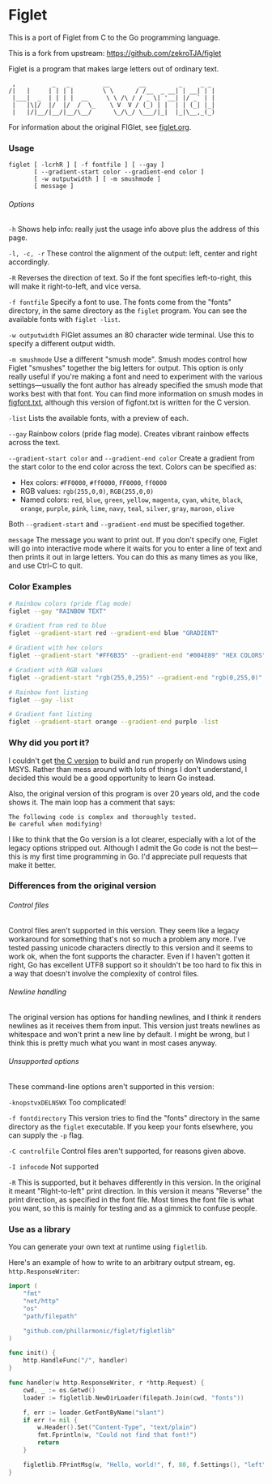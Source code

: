 # Figlet

This is a port of Figlet from C to the Go programming language.

This is a fork from upstream: https://github.com/zekroTJA/figlet

Figlet is a program that makes large letters out of ordinary text.

```
 ,          _   _         __        __         _     _ _
/|   |     | | | |        \ \      / /__  _ __| | __| | |
 |___|  _  | | | |  __     \ \ /\ / / _ \| '__| |/ _` | |
 |   |\|/  |/  |/  /  \_    \ V  V / (_) | |  | | (_| |_|
 |   |/|__/|__/|__/\__/      \_/\_/ \___/|_|  |_|\__,_(_)

```

For information about the original FIGlet, see [figlet.org](http://www.figlet.org/).

### Usage

```
figlet [ -lcrhR ] [ -f fontfile ] [ --gay ]
       [ --gradient-start color --gradient-end color ]
       [ -w outputwidth ] [ -m smushmode ]
       [ message ]
```

###### Options

`-h`
Shows help info: really just the usage info above plus the address of this page.

`-l, -c, -r`
These control the alignment of the output: left, center and right accordingly.

`-R`
Reverses the direction of text. So if the font specifies left-to-right, this will make it right-to-left, and vice versa.

`-f fontfile`
Specify a font to use. The fonts come from the "fonts" directory, in the same directory as the `figlet` program. You can see the available fonts with `figlet -list`.

`-w outputwidth`
FIGlet assumes an 80 character wide terminal. Use this to specify a different output width.

`-m smushmode`
Use a different "smush mode". Smush modes control how Figlet "smushes" together the big letters for output. This option is only really useful if you're making a font and need to experiment with the various settings—usually the font author has already specified the smush mode that works best with that font. You can find more information on smush modes in [figfont.txt](https://raw.github.com/lukesampson/figlet/master/figfont.txt), although this version of figfont.txt is written for the C version.

`-list`
Lists the available fonts, with a preview of each.

`--gay`
Rainbow colors (pride flag mode). Creates vibrant rainbow effects across the text.

`--gradient-start color` and `--gradient-end color`
Create a gradient from the start color to the end color across the text. Colors can be specified as:
- Hex colors: `#FF0000`, `#ff0000`, `FF0000`, `ff0000`
- RGB values: `rgb(255,0,0)`, `RGB(255,0,0)`
- Named colors: `red`, `blue`, `green`, `yellow`, `magenta`, `cyan`, `white`, `black`, `orange`, `purple`, `pink`, `lime`, `navy`, `teal`, `silver`, `gray`, `maroon`, `olive`

Both `--gradient-start` and `--gradient-end` must be specified together.

`message`
The message you want to print out. If you don't specify one, Figlet will go into interactive mode where it waits for you to enter a line of text and then prints it out in large letters. You can do this as many times as you like, and use Ctrl-C to quit.

### Color Examples

```bash
# Rainbow colors (pride flag mode)
figlet --gay "RAINBOW TEXT"

# Gradient from red to blue
figlet --gradient-start red --gradient-end blue "GRADIENT"

# Gradient with hex colors
figlet --gradient-start "#FF6B35" --gradient-end "#004E89" "HEX COLORS"

# Gradient with RGB values
figlet --gradient-start "rgb(255,0,255)" --gradient-end "rgb(0,255,0)" "RGB"

# Rainbow font listing
figlet --gay -list

# Gradient font listing
figlet --gradient-start orange --gradient-end purple -list
```

### Why did you port it?

I couldn't get [the C version](https://github.com/cmatsuoka/figlet) to build and run properly on Windows using MSYS. Rather than mess around with lots of things I don't understand, I decided this would be a good opportunity to learn Go instead.

Also, the original version of this program is over 20 years old, and the code shows it. The main loop has a comment that says:

    The following code is complex and thoroughly tested.
    Be careful when modifying!

I like to think that the Go version is a lot clearer, especially with a lot of the legacy options stripped out. Although I admit the Go code is not the best—this is my first time programming in Go. I'd appreciate pull requests that make it better.

### Differences from the original version

###### Control files

Control files aren't supported in this version. They seem like a legacy workaround for something that's not so much a problem any more. I've tested passing unicode characters directly to this version and it seems to work ok, when the font supports the character. Even if I haven't gotten it right, Go has excellent UTF8 support so it shouldn't be too hard to fix this in a way that doesn't involve the complexity of control files.

###### Newline handling

The original version has options for handling newlines, and I think it renders newlines as it receives them from input. This version just treats newlines as whitespace and won't print a new line by default. I might be wrong, but I think this is pretty much what you want in most cases anyway.

###### Unsupported options

These command-line options aren't supported in this version:

`-knopstvxDELNSWX`
Too complicated!

`-f fontdirectory`
This version tries to find the "fonts" directory in the same directory as the `figlet` executable. If you keep your fonts elsewhere, you can supply the `-p` flag.

`-C controlfile`
Control files aren't supported, for reasons given above.

`-I infocode`
Not supported

`-R`
This is supported, but it behaves differently in this version. In the original it meant "Right-to-left" print direction. In this version it means "Reverse" the print direction, as specified in the font file. Most times the font file is what you want, so this is mainly for testing and as a gimmick to confuse people.

### Use as a library

You can generate your own text at runtime using `figletlib`.

Here's an example of how to write to an arbitrary output stream, eg. `http.ResponseWriter`:

```go
import (
	"fmt"
	"net/http"
	"os"
	"path/filepath"

	"github.com/phillarmonic/figlet/figletlib"
)

func init() {
	http.HandleFunc("/", handler)
}

func handler(w http.ResponseWriter, r *http.Request) {
	cwd, _ := os.Getwd()
	loader := figletlib.NewDirLoader(filepath.Join(cwd, "fonts"))

	f, err := loader.GetFontByName("slant")
	if err != nil {
		w.Header().Set("Content-Type", "text/plain")
		fmt.Fprintln(w, "Could not find that font!")
		return
	}

	figletlib.FPrintMsg(w, "Hello, world!", f, 80, f.Settings(), "left")
}
```
